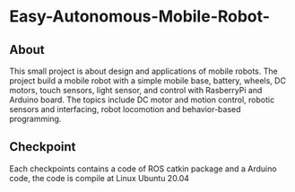 # Easy-Autonomous-Mobile-Robot-
## About
This small project is about design and applications of mobile robots. The project build a mobile robot with a simple mobile base, battery, wheels, DC motors, touch sensors, light sensor, and control with RasberryPi and Arduino board. The topics include DC motor and motion control, robotic sensors and interfacing, robot locomotion and behavior-based programming. 
## Checkpoint
Each checkpoints contains a code of ROS catkin package and a Arduino code, the code is compile at Linux Ubuntu 20.04 

